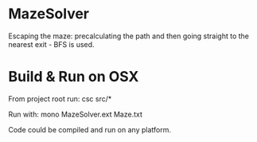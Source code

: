 # MazeSolver
	
Escaping the maze: precalculating the path and then going straight to the nearest exit - BFS is used.

# Build & Run on OSX

From project root run:
	csc src/*

Run with:
	mono MazeSolver.ext Maze.txt


Code could be compiled and run on any platform.